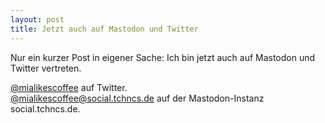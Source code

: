 ```yaml
---
layout: post
title: Jetzt auch auf Mastodon und Twitter
---
```


Nur ein kurzer Post in eigener Sache: Ich bin jetzt auch auf Mastodon und Twitter vertreten.


[@mialikescoffee](https://twitter.com/mialikescoffee) auf Twitter.  
[@mialikescoffee@social.tchncs.de](https://social.tchncs.de/@mialikescoffee) auf der Mastodon-Instanz social.tchncs.de.
